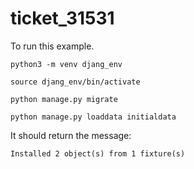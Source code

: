 # ticket_31531

To run this example.

`python3 -m venv djang_env`

`source djang_env/bin/activate`

`python manage.py migrate`

`python manage.py loaddata initialdata`

It should return the message:

`Installed 2 object(s) from 1 fixture(s)`
